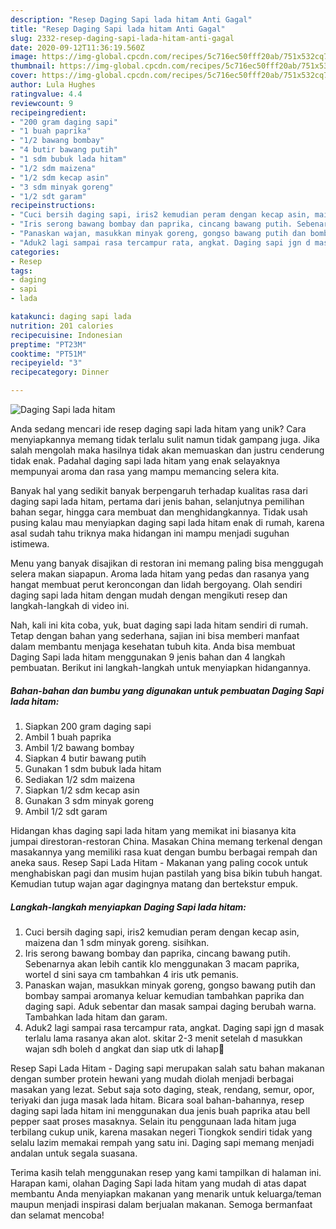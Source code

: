 ```yaml
---
description: "Resep Daging Sapi lada hitam Anti Gagal"
title: "Resep Daging Sapi lada hitam Anti Gagal"
slug: 2332-resep-daging-sapi-lada-hitam-anti-gagal
date: 2020-09-12T11:36:19.560Z
image: https://img-global.cpcdn.com/recipes/5c716ec50fff20ab/751x532cq70/daging-sapi-lada-hitam-foto-resep-utama.jpg
thumbnail: https://img-global.cpcdn.com/recipes/5c716ec50fff20ab/751x532cq70/daging-sapi-lada-hitam-foto-resep-utama.jpg
cover: https://img-global.cpcdn.com/recipes/5c716ec50fff20ab/751x532cq70/daging-sapi-lada-hitam-foto-resep-utama.jpg
author: Lula Hughes
ratingvalue: 4.4
reviewcount: 9
recipeingredient:
- "200 gram daging sapi"
- "1 buah paprika"
- "1/2 bawang bombay"
- "4 butir bawang putih"
- "1 sdm bubuk lada hitam"
- "1/2 sdm maizena"
- "1/2 sdm kecap asin"
- "3 sdm minyak goreng"
- "1/2 sdt garam"
recipeinstructions:
- "Cuci bersih daging sapi, iris2 kemudian peram dengan kecap asin, maizena dan 1 sdm minyak goreng. sisihkan."
- "Iris serong bawang bombay dan paprika, cincang bawang putih. Sebenarnya akan lebih cantik klo menggunakan 3 macam paprika, wortel d sini saya cm tambahkan 4 iris utk pemanis."
- "Panaskan wajan, masukkan minyak goreng, gongso bawang putih dan bombay sampai aromanya keluar kemudian tambahkan paprika dan daging sapi. Aduk sebentar dan masak sampai daging berubah warna. Tambahkan lada hitam dan garam."
- "Aduk2 lagi sampai rasa tercampur rata, angkat. Daging sapi jgn d masak terlalu lama rasanya akan alot. skitar 2-3 menit setelah d masukkan wajan sdh boleh d angkat dan siap utk di lahap🤗"
categories:
- Resep
tags:
- daging
- sapi
- lada

katakunci: daging sapi lada 
nutrition: 201 calories
recipecuisine: Indonesian
preptime: "PT23M"
cooktime: "PT51M"
recipeyield: "3"
recipecategory: Dinner

---
```



![Daging Sapi lada hitam](https://img-global.cpcdn.com/recipes/5c716ec50fff20ab/751x532cq70/daging-sapi-lada-hitam-foto-resep-utama.jpg)

Anda sedang mencari ide resep daging sapi lada hitam yang unik? Cara menyiapkannya memang tidak terlalu sulit namun tidak gampang juga. Jika salah mengolah maka hasilnya tidak akan memuaskan dan justru cenderung tidak enak. Padahal daging sapi lada hitam yang enak selayaknya mempunyai aroma dan rasa yang mampu memancing selera kita.

Banyak hal yang sedikit banyak berpengaruh terhadap kualitas rasa dari daging sapi lada hitam, pertama dari jenis bahan, selanjutnya pemilihan bahan segar, hingga cara membuat dan menghidangkannya. Tidak usah pusing kalau mau menyiapkan daging sapi lada hitam enak di rumah, karena asal sudah tahu triknya maka hidangan ini mampu menjadi suguhan istimewa.

Menu yang banyak disajikan di restoran ini memang paling bisa menggugah selera makan siapapun. Aroma lada hitam yang pedas dan rasanya yang hangat membuat perut keroncongan dan lidah bergoyang. Olah sendiri daging sapi lada hitam dengan mudah dengan mengikuti resep dan langkah-langkah di video ini.


Nah, kali ini kita coba, yuk, buat daging sapi lada hitam sendiri di rumah. Tetap dengan bahan yang sederhana, sajian ini bisa memberi manfaat dalam membantu menjaga kesehatan tubuh kita. Anda bisa membuat Daging Sapi lada hitam menggunakan 9 jenis bahan dan 4 langkah pembuatan. Berikut ini langkah-langkah untuk menyiapkan hidangannya.

<!--inarticleads1-->

##### Bahan-bahan dan bumbu yang digunakan untuk pembuatan Daging Sapi lada hitam:

1. Siapkan 200 gram daging sapi
1. Ambil 1 buah paprika
1. Ambil 1/2 bawang bombay
1. Siapkan 4 butir bawang putih
1. Gunakan 1 sdm bubuk lada hitam
1. Sediakan 1/2 sdm maizena
1. Siapkan 1/2 sdm kecap asin
1. Gunakan 3 sdm minyak goreng
1. Ambil 1/2 sdt garam


Hidangan khas daging sapi lada hitam yang memikat ini biasanya kita jumpai direstoran-restoran China. Masakan China memang terkenal dengan masakannya yang memiliki rasa kuat dengan bumbu berbagai rempah dan aneka saus. Resep Sapi Lada Hitam - Makanan yang paling cocok untuk menghabiskan pagi dan musim hujan pastilah yang bisa bikin tubuh hangat. Kemudian tutup wajan agar dagingnya matang dan bertekstur empuk. 

<!--inarticleads2-->

##### Langkah-langkah menyiapkan Daging Sapi lada hitam:

1. Cuci bersih daging sapi, iris2 kemudian peram dengan kecap asin, maizena dan 1 sdm minyak goreng. sisihkan.
1. Iris serong bawang bombay dan paprika, cincang bawang putih. Sebenarnya akan lebih cantik klo menggunakan 3 macam paprika, wortel d sini saya cm tambahkan 4 iris utk pemanis.
1. Panaskan wajan, masukkan minyak goreng, gongso bawang putih dan bombay sampai aromanya keluar kemudian tambahkan paprika dan daging sapi. Aduk sebentar dan masak sampai daging berubah warna. Tambahkan lada hitam dan garam.
1. Aduk2 lagi sampai rasa tercampur rata, angkat. Daging sapi jgn d masak terlalu lama rasanya akan alot. skitar 2-3 menit setelah d masukkan wajan sdh boleh d angkat dan siap utk di lahap🤗


Resep Sapi Lada Hitam - Daging sapi merupakan salah satu bahan makanan dengan sumber protein hewani yang mudah diolah menjadi berbagai masakan yang lezat. Sebut saja soto daging, steak, rendang, semur, opor, teriyaki dan juga masak lada hitam. Bicara soal bahan-bahannya, resep daging sapi lada hitam ini menggunakan dua jenis buah paprika atau bell pepper saat proses masaknya. Selain itu penggunaan lada hitam juga terbilang cukup unik, karena masakan negeri Tiongkok sendiri tidak yang selalu lazim memakai rempah yang satu ini. Daging sapi memang menjadi andalan untuk segala suasana. 

Terima kasih telah menggunakan resep yang kami tampilkan di halaman ini. Harapan kami, olahan Daging Sapi lada hitam yang mudah di atas dapat membantu Anda menyiapkan makanan yang menarik untuk keluarga/teman maupun menjadi inspirasi dalam berjualan makanan. Semoga bermanfaat dan selamat mencoba!
